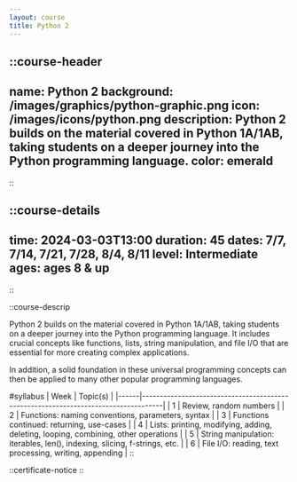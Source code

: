 ```yaml
---
layout: course
title: Python 2
---
```

::course-header
---
name: Python 2
background: /images/graphics/python-graphic.png
icon: /images/icons/python.png
description: Python 2 builds on the material covered in Python 1A/1AB, taking students on a deeper journey into the Python programming language.
color: emerald
---
::

::course-details
---
time: 2024-03-03T13:00
duration: 45
dates: 7/7, 7/14, 7/21, 7/28, 8/4, 8/11
level: Intermediate
ages: ages 8 & up
---
::

::course-descrip

Python 2 builds on the material covered in Python 1A/1AB, taking students on a deeper journey into the Python programming language. It includes crucial concepts like functions, lists, string manipulation, and file I/O that are essential for more creating complex applications.

In addition, a solid foundation in these universal programming concepts can then be applied to many other popular programming languages.

#syllabus
| Week | Topic(s)                                                                           |
|------|------------------------------------------------------------------------------------|
| 1    | Review, random numbers                                                             |
| 2    | Functions: naming conventions, parameters, syntax                                  |
| 3    | Functions continued: returning, use-cases                                          |
| 4    | Lists: printing, modifying, adding, deleting, looping, combining, other operations |
| 5    | String manipulation: iterables, len(), indexing, slicing, f-strings, etc.          |
| 6    | File I/O: reading, text processing, writing, appending                             |
::

::certificate-notice
::
